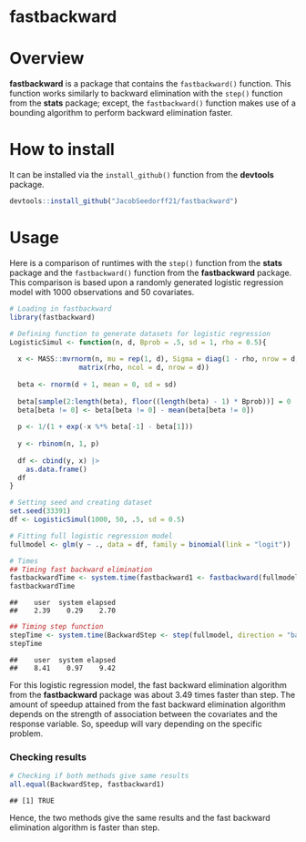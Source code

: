 fastbackward
================

# Overview

**fastbackward** is a package that contains the `fastbackward()`
function. This function works similarly to backward elimination with the
`step()` function from the **stats** package; except, the
`fastbackward()` function makes use of a bounding algorithm to perform
backward elimination faster.

# How to install

It can be installed via the `install_github()` function from the
**devtools** package.

``` r
devtools::install_github("JacobSeedorff21/fastbackward")
```

# Usage

Here is a comparison of runtimes with the `step()` function from the
**stats** package and the `fastbackward()` function from the
**fastbackward** package. This comparison is based upon a randomly
generated logistic regression model with 1000 observations and 50
covariates.

``` r
# Loading in fastbackward
library(fastbackward)

# Defining function to generate datasets for logistic regression
LogisticSimul <- function(n, d, Bprob = .5, sd = 1, rho = 0.5){
  
  x <- MASS::mvrnorm(n, mu = rep(1, d), Sigma = diag(1 - rho, nrow = d, ncol = d) + 
                 matrix(rho, ncol = d, nrow = d))
  
  beta <- rnorm(d + 1, mean = 0, sd = sd) 
  
  beta[sample(2:length(beta), floor((length(beta) - 1) * Bprob))] = 0
  beta[beta != 0] <- beta[beta != 0] - mean(beta[beta != 0])
  
  p <- 1/(1 + exp(-x %*% beta[-1] - beta[1]))
  
  y <- rbinom(n, 1, p)
  
  df <- cbind(y, x) |> 
    as.data.frame()
  df
}

# Setting seed and creating dataset
set.seed(33391)
df <- LogisticSimul(1000, 50, .5, sd = 0.5)

# Fitting full logistic regression model
fullmodel <- glm(y ~ ., data = df, family = binomial(link = "logit"))

# Times
## Timing fast backward elimination
fastbackwardTime <- system.time(fastbackward1 <- fastbackward(fullmodel, trace = 0))
fastbackwardTime
```

    ##    user  system elapsed 
    ##    2.39    0.29    2.70

``` r
## Timing step function
stepTime <- system.time(BackwardStep <- step(fullmodel, direction = "backward", trace = 0))
stepTime
```

    ##    user  system elapsed 
    ##    8.41    0.97    9.42

For this logistic regression model, the fast backward elimination
algorithm from the **fastbackward** package was about 3.49 times faster
than step. The amount of speedup attained from the fast backward
elimination algorithm depends on the strength of association between the
covariates and the response variable. So, speedup will vary depending on
the specific problem.

### Checking results

``` r
# Checking if both methods give same results
all.equal(BackwardStep, fastbackward1)
```

    ## [1] TRUE

Hence, the two methods give the same results and the fast backward
elimination algorithm is faster than step.
